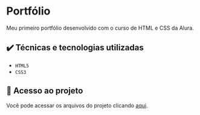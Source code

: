 # Portfólio
Meu primeiro portfólio desenvolvido com o curso de HTML e CSS da Alura.

## ✔️ Técnicas e tecnologias utilizadas
- `HTML5`
- `CSS3`

## 📁 Acesso ao projeto
Você pode acessar os arquivos do projeto clicando [aqui](https://github.com/gabriellabazoni/portfolio/tree/main/src).

